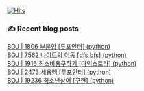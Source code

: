 

[![Hits](https://hits.seeyoufarm.com/api/count/incr/badge.svg?url=https%3A%2F%2Fgithub.com%2Fomnireader0&count_bg=%2379C83D&title_bg=%23555555&icon=&icon_color=%23E7E7E7&title=hits&edge_flat=false)](https://hits.seeyoufarm.com)
### ✍ Recent blog posts 
[BOJ | 1806 부분합 [투포인터] (python)](https://sebiblog.tistory.com/29) <br>
[BOJ | 7562 나이트의 이동 [dfs bfs] (python)](https://sebiblog.tistory.com/28) <br>
[BOJ | 1916 최소비용구하기 [다익스트라] (python)](https://sebiblog.tistory.com/27) <br>
[BOJ | 2473 세용액 [투포인터] (python)](https://sebiblog.tistory.com/26) <br>
[BOJ | 19236 청소년상어 [구현] (python)](https://sebiblog.tistory.com/25) <br>
